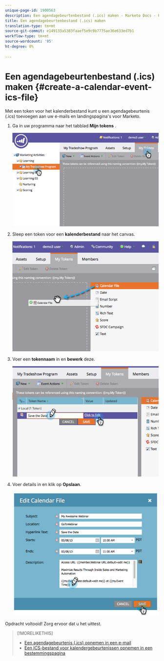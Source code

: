 ```yaml
---
unique-page-id: 1900563
description: Een agendagebeurtenbestand (.ics) maken - Marketo Docs - Productdocumentatie
title: Een agendagebeurtenbestand (.ics) maken
translation-type: tm+mt
source-git-commit: e149133a5383faaef5e9c9b7775ae36e633ed7b1
workflow-type: tm+mt
source-wordcount: '95'
ht-degree: 0%

---
```



# Een agendagebeurtenbestand (.ics) maken {#create-a-calendar-event-ics-file}

Met een token voor het kalenderbestand kunt u een agendagebeurtenis (.ics) toevoegen aan uw e-mails en landingspagina&#39;s voor Marketo.

1. Ga in uw programma naar het tabblad **Mijn tokens** .

   ![](assets/image2014-9-11-15-3a33-3a27.png)

1. Sleep een token voor een **kalenderbestand** naar het canvas.

   ![](assets/image2014-9-11-15-3a34-3a0.png)

1. Voer een **tokennaam** in en **bewerk** deze.

   ![](assets/image2014-9-11-15-3a34-3a10.png)

1. Voer details in en klik op **Opslaan**.

   ![](assets/image2014-9-11-15-3a34-3a16.png)

Opdracht voltooid! Zorg ervoor dat u het uittest.

>[!MORELIKETHIS]
>
>* [Een agendagebeurtenis (.ics) opnemen in een e-mail](include-a-calendar-event-ics-in-an-email.md)
>* [Een ICS-bestand voor kalendergebeurtenissen opnemen in een bestemmingspagina](../../../../product-docs/demand-generation/landing-pages/personalizing-landing-pages/include-a-calendar-event-ics-file-in-a-landing-page.md)

>



